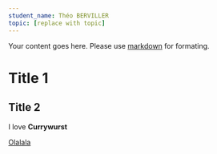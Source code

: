 ```yaml
---
student_name: Théo BERVILLER
topic: [replace with topic]
---
```

Your content goes here. Please use [markdown](https://docs.github.com/fr/get-started/writing-on-github/getting-started-with-writing-and-formatting-on-github) for formating.

# Title 1


## Title 2

I love **Currywurst**

[Olalala](https://example.org)
